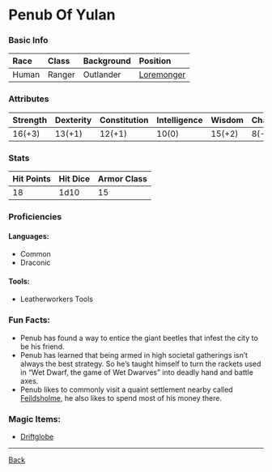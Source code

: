 # Penub Of Yulan

### Basic Info

| Race | Class | Background | Position |
|:--|:--|:--|:--|
| Human | Ranger | Outlander | [Loremonger](../Documents/Loremonger.pdf) |

### Attributes

| Strength | Dexterity | Constitution | Intelligence | Wisdom | Charisma |
|:--|:--|:--|:--|:--|:--|
| 16(+3) | 13(+1) | 12(+1) | 10(0) | 15(+2) | 8(-1) |

### Stats

| Hit Points | Hit Dice | Armor Class |
|:--|:--|:--|
| 18 | 1d10 | 15 |

### Proficiencies
#### Languages:
- Common
- Draconic

#### Tools:
- Leatherworkers Tools

### Fun Facts:
- Penub has found a way to entice the giant beetles that infest the city to be his friend.
- Penub has learned that being armed in high societal gatherings isn’t always the best strategy. So he’s taught himself to turn the rackets used in “Wet Dwarf, the game of Wet Dwarves” into deadly hand and battle axes.
- Penub likes to commonly visit a quaint settlement nearby called [Feildsholme](../Locations/Feildsholme.md), he also likes to spend most of his money there.

### Magic Items:
- [Driftglobe](../MagicItems/Driftglobe.md)

---
[Back](./)